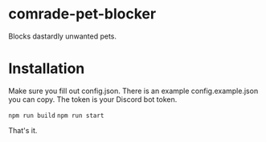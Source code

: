 # comrade-pet-blocker
Blocks dastardly unwanted pets.


# Installation
Make sure you fill out config.json. There is an example config.example.json you can copy.
The token is your Discord bot token.

`npm run build`
`npm run start`

That's it.